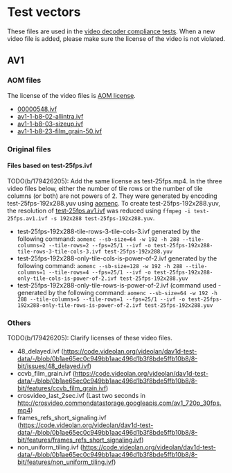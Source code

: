 # Test vectors

These files are used in the [video decoder compliance tests].
When a new video file is added, please make sure the license of the video is not
violated.

## AV1

### AOM files
The license of the video files is [AOM license].
* [00000548.ivf](https://people.xiph.org/~tterribe/av1/samples-all/00000548.ivf)
* [av1-1-b8-02-allintra.ivf](https://code.videolan.org/videolan/dav1d-test-data/-/blob/0b1ae65ec0c949bb1aac496d1b3f8bde5ffb10b8/8-bit/intra/av1-1-b8-02-allintra.ivf)
* [av1-1-b8-03-sizeup.ivf](https://code.videolan.org/videolan/dav1d-test-data/-/blob/0b1ae65ec0c949bb1aac496d1b3f8bde5ffb10b8/8-bit/resize/av1-1-b8-03-sizeup.ivf)
* [av1-1-b8-23-film\_grain-50.ivf](https://code.videolan.org/videolan/dav1d-test-data/-/blob/0b1ae65ec0c949bb1aac496d1b3f8bde5ffb10b8/8-bit/film_grain/av1-1-b8-23-film_grain-50.ivf)

### Original files
#### Files based on test-25fps.ivf
TODO(b/179426205): Add the same license as test-25fps.mp4.
In the three video files below, either the number of tile rows or the number of
tile columns (or both) are not powers of 2. They were generated by encoding
test-25fps-192x288.yuv using [aomenc]. To create test-25fps-192x288.yuv, the
resolution of [test-25fps.av1.ivf] was reduced using `ffmpeg -i
test-25fps.av1.ivf -s 192x288 test-25fps-192x288.yuv`.

* test-25fps-192x288-tile-rows-3-tile-cols-3.ivf
  generated by the following command:
  `aomenc --sb-size=64 -w 192 -h 288 --tile-columns=2 --tile-rows=2
--fps=25/1 --ivf -o test-25fps-192x288-tile-rows-3-tile-cols-3.ivf
test-25fps-192x288.yuv`
* test-25fps-192x288-only-tile-cols-is-power-of-2.ivf
  generated by the following command:
  `aomenc --sb-size=128 -w 192 -h 288 --tile-columns=1 --tile-rows=4
--fps=25/1 --ivf -o test-25fps-192x288-only-tile-cols-is-power-of-2.ivf
test-25fps-192x288.yuv`
* test-25fps-192x288-only-tile-rows-is-power-of-2.ivf (command used -
  generated by the following command:
  `aomenc --sb-size=64 -w 192 -h 288 --tile-columns=5 --tile-rows=1
--fps=25/1 --ivf -o test-25fps-192x288-only-tile-rows-is-power-of-2.ivf
test-25fps-192x288.yuv`

### Others
TODO(b/179426205): Clarify licenses of these video files.
* 48\_delayed.ivf (https://code.videolan.org/videolan/dav1d-test-data/-/blob/0b1ae65ec0c949bb1aac496d1b3f8bde5ffb10b8/8-bit/issues/48_delayed.ivf)
* ccvb\_film\_grain.ivf (https://code.videolan.org/videolan/dav1d-test-data/-/blob/0b1ae65ec0c949bb1aac496d1b3f8bde5ffb10b8/8-bit/features/ccvb_film_grain.ivf)
* crosvideo\_last\_2sec.ivf (Last two seconds in http://crosvideo.commondatastorage.googleapis.com/av1_720p_30fps.mp4)
* frames\_refs\_short\_signaling.ivf (https://code.videolan.org/videolan/dav1d-test-data/-/blob/0b1ae65ec0c949bb1aac496d1b3f8bde5ffb10b8/8-bit/features/frames_refs_short_signaling.ivf)
* non\_uniform\_tiling.ivf (https://code.videolan.org/videolan/dav1d-test-data/-/blob/0b1ae65ec0c949bb1aac496d1b3f8bde5ffb10b8/8-bit/features/non_uniform_tiling.ivf)

[video decoder compliance tests]: https://chromium.googlesource.com/chromiumos/platform/tast-tests/+/HEAD/src/chromiumos/tast/local/bundles/cros/video/README.md#video-decoder-compliance-tests
[aomenc]: https://aomedia.googlesource.com/aom/
[AOM license]: https://chromium.googlesource.com/chromiumos/platform/tast-tests/+/HEAD/src/chromiumos/tast/local/bundles/cros/video/data/licenses/AOM-LICENSE
[test-25fps.av1.ivf]: https://source.chromium.org/chromium/chromium/src/+/master:media/test/data/test-25fps.av1.ivf
